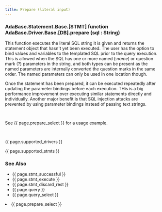 ```yaml
---
title: Prepare (literal input)
---
```


<div class="leftside">
<h3>AdaBase.Statement.Base.[STMT] function<br/>
AdaBase.Driver.Base.[DB].prepare (sql : String)</h3>
<p>This function executes the literal SQL string it is given and returns
the statement object that hasn't yet been executed.  The user
has the option to bind values and variables to the templated SQL prior
to the query execution.  This is allowed when the SQL has one or more
named (:<i>name</i>) or question mark (?) parameters in the string,
and both types can be present as the named parameters are internally
converted the question marks in the same order.  The named parameters
can only be used in one location though.
</p>
<p>
Once the statement has been prepared, it can be executed repeatedly after
updating the parameter bindings before each execution.  THis is a big
performance improvement over executing similar statements directly
and individually.  Another major benefit is that SQL injection attacks
are prevented by using parameter bindings instead of passing text strings.
</p>
<br/>
<p class="caption">See {{ page.prepare_select }} for a usage example.</p>
<br/>
<p>{{ page.supported_drivers }}</p>
<p>{{ page.supported_stmts }}</p>
</div>
<div class="sidenav">
  <h3>See Also</h3>
  <ul>
    <li>{{ page.stmt_successful }}</li>
    <li>{{ page.stmt_execute }}</li>
    <li>{{ page.stmt_discard_rest }}</li>
    <li>{{ page.query }}</li>
    <li>{{ page.query_select }}</li>  </ul>
    <li>{{ page.prepare_select }}</li>
</div>
